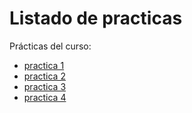 # Listado de practicas

Prácticas del curso:

- [practica 1](practica1.md)
- [practica 2](practica1.md)
- [practica 3](practica1.md)
- [practica 4](practica1.md)

